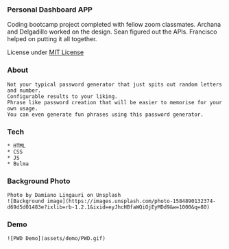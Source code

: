 ### Personal Dashboard APP

Coding bootcamp project completed with fellow zoom classmates.
Archana and Delgadillo worked on the design.
Sean figured out the APIs.
Francisco helped on putting it all together.

License under [MIT License](License)



### About
```
Not your typical password generator that just spits out random letters and number.
Configurable results to your liking.
Phrase like password creation that will be easier to memorise for your own usage.
You can even generate fun phrases using this password generator.
```

### Tech
```
* HTML
* CSS
* JS
* Bulma 

```

### Background Photo
```
Photo by Damiano Lingauri on Unsplash
![Background image](https://images.unsplash.com/photo-1584890132374-d69d5d01483e?ixlib=rb-1.2.1&ixid=eyJhcHBfaWQiOjEyMDd9&w=1000&q=80)
```

### Demo
```
![PWD Demo](assets/demo/PWD.gif)

```

